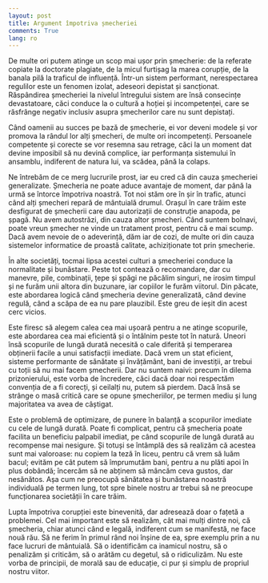 ```yaml
---
layout: post
title: Argument împotriva șmecheriei
comments: True
lang: ro
---
```


De multe ori putem atinge un scop mai ușor prin șmecherie: de la referate copiate la doctorate plagiate, de la micul furtișag la marea corupție, de la banala pilă la traficul de influență. Într-un sistem performant, nerespectarea regulilor este un fenomen izolat, adeseori depistat și sancționat. Răspândirea șmecheriei la nivelul întregului sistem are însă consecințe devastatoare, căci conduce la o cultură a hoției și incompetenței, care se răsfrânge negativ inclusiv asupra șmecherilor care nu sunt depistați.

<!--more-->

Când oamenii au succes pe bază de șmecherie, ei vor deveni modele și vor promova la rândul lor alți șmecheri, de multe ori incompetenți. Persoanele competente și corecte se vor resemna sau retrage, căci la un moment dat devine imposibil să nu devină complice, iar performanța sistemului în ansamblu, indiferent de natura lui, va scădea, până la colaps.

Ne întrebăm de ce merg lucrurile prost, iar eu cred că din cauza șmecheriei generalizate. Șmecheria ne poate aduce avantaje de moment, dar până la urmă se întorce împotriva noastră. Tot noi stăm ore în șir în trafic, atunci când alți șmecheri repară de mântuială drumul. Orașul în care trăim este desfigurat de șmecherii care dau autorizații de construție anapoda, pe șpagă. Nu avem autostrăzi, din cauza altor șmecheri. Când suntem bolnavi, poate vreun șmecher ne vinde un tratament prost, pentru că e mai scump. Dacă avem nevoie de o adeverință, dăm iar de cozi, de multe ori din cauza sistemelor informatice de proastă calitate, achiziționate tot prin șmecherie.

În alte societăți, tocmai lipsa acestei culturi a șmecheriei conduce la normalitate și bunăstare. Peste tot contează o recomandare, dar cu manevre, pile, combinații, țepe și șpăgi ne păcălim singuri, ne irosim timpul și ne furăm unii altora din buzunare, iar copiilor le furăm viitorul. Din păcate, este abordarea logică când șmecheria devine generalizată, când devine regulă, când a scăpa de ea nu pare plauzibil. Este greu de ieșit din acest cerc vicios.

Este firesc să alegem calea cea mai ușoară pentru a ne atinge scopurile, este abordarea cea mai eficientă și o întâlnim peste tot în natură. Uneori însă scopurile de lungă durată necesită o cale diferită și temperarea obținerii facile a unui satisfacții imediate. Dacă vrem un stat eficient, sisteme performante de sănătate și învățământ, bani de investiții, ar trebui cu toții să nu mai facem șmecherii. Dar nu suntem naivi: precum în dilema prizonierului, este vorba de încredere, căci dacă doar noi respectăm convenția de a fi corecți, și ceilalți nu, putem să pierdem. Dacă însă se strânge o masă critică care se opune șmecheriilor, pe termen mediu și lung majoritatea va avea de câștigat.

Este o problemă de optimizare, de punere în balanță a scopurilor imediate cu cele de lungă durată. Poate fi complicat, pentru că șmecheria poate facilita un beneficiu palpabil imediat, pe când scopurile de lungă durată au recompense mai nesigure. Și totuși se întâmplă des să realizăm că acestea sunt mai valoroase: nu copiem la teză în liceu, pentru că vrem să luăm bacul; evităm pe cât putem să împrumutăm bani, pentru a nu plăti apoi în plus dobândă; încercăm să ne abținem să mâncăm ceva gustos, dar nesănătos. Așa cum ne preocupă sănătatea și bunăstarea noastră individuală pe termen lung, tot spre binele nostru ar trebui să ne preocupe funcționarea societății în care trăim.

Lupta împotriva corupției este binevenită, dar adresează doar o fațetă a problemei. Cel mai important este să realizăm, cât mai mulți dintre noi, că șmecheria, chiar atunci când e legală, indiferent cum se manifestă, ne face nouă rău. Să ne ferim în primul rând noi înșine de ea, spre exemplu prin a nu face lucruri de mântuială. Să o identificăm ca inamicul nostru, să o penalizăm și criticăm, să o arătăm cu degetul, să o ridiculizăm. Nu este vorba de principii, de morală sau de educație, ci pur și simplu de propriul nostru viitor.

